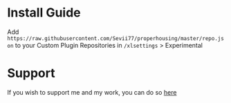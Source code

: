 # Install Guide
Add `https://raw.githubusercontent.com/Sevii77/properhousing/master/repo.json` to your Custom Plugin Repositories in `/xlsettings` > Experimental

# Support
If you wish to support me and my work, you can do so [here](https://buymeacoffee.com/sevii77)